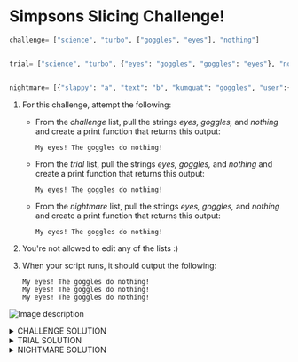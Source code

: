 # Simpsons Slicing Challenge!

```python
challenge= ["science", "turbo", ["goggles", "eyes"], "nothing"]


trial= ["science", "turbo", {"eyes": "goggles", "goggles": "eyes"}, "nothing"]


nightmare= [{"slappy": "a", "text": "b", "kumquat": "goggles", "user":{"awesome": "c", "name": {"first": "eyes", "last": "toes"}},"banana": 15, "d": "nothing"}]
```

1. For this challenge, attempt the following:

    - From the *challenge* list, pull the strings *eyes, goggles,* and *nothing* and create a print function that returns this output:
        ```
        My eyes! The goggles do nothing!
        ```
    - From the *trial* list, pull the strings *eyes, goggles,* and *nothing* and create a print function that returns this output:
        ```
        My eyes! The goggles do nothing!
        ```
    - From the *nightmare* list, pull the strings *eyes, goggles,* and *nothing* and create a print function that returns this output:
        ```
        My eyes! The goggles do nothing!
        ```
0. You're not allowed to edit any of the lists :)

0. When your script runs, it should output the following:

    ```
    My eyes! The goggles do nothing!
    My eyes! The goggles do nothing!
    My eyes! The goggles do nothing!
    ```
![Image description](https://github.com/csfeeser/Python/blob/master/eyes.jpg?raw=true)


<details>
<summary>CHALLENGE SOLUTION</summary>
    
```python
challenge= ["science", "turbo", ["goggles", "eyes"], "nothing"]

e= challenge[2][1]
g= challenge[2][0]
n= challenge[3]

print(f"My {e}! The {g} do {n}!")
```
    
</details>


<details>
<summary>TRIAL SOLUTION</summary>
    
```python
trial= ["science", "turbo", {"eyes": "goggles", "goggles": "eyes"}, "nothing"]

e= trial[2]["goggles"]
g= trial[2]["eyes"]
n= trial[-1]

print(f"My {e}! The {g} do {n}!")
```
    
</details>

<details>
<summary>NIGHTMARE SOLUTION</summary>
    
```python
nightmare= [{"slappy": "a", "text": "b", "kumquat": "goggles", "user":{"awesome": "c", "name": {"first": "eyes", "last": "toes"}},"banana": 15, "d": "nothing"}]

e= nightmare[0]["user"]["name"]["first"]
g= nightmare[0]["kumquat"]
n= nightmare[0]["d"]

print(f"My {e}! The {g} do {n}!")
```
    
</details>

